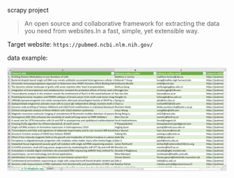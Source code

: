 scrapy project 

> An open source and collaborative framework for extracting the data you need from websites.In a fast, simple, yet extensible way.

Target website: `https://pubmed.ncbi.nlm.nih.gov/`

data example:

![image-20230213141405212](.assert.readme/image-20230213141405212.png)